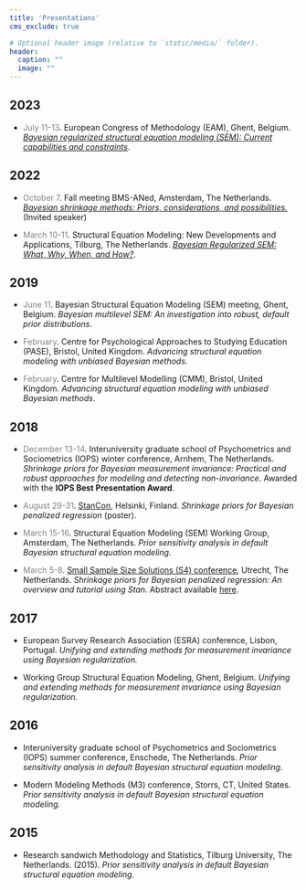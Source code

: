```yaml
---
title: 'Presentations'
cms_exclude: true

# Optional header image (relative to `static/media/` folder).
header:
  caption: ""
  image: ""
---
```


## 2023

- <span style="color: grey;">July 11-13</span>. European Congress of Methodology (EAM), Ghent, Belgium. *[Bayesian regularized structural equation modeling (SEM): Current capabilities and constraints](https://github.com/sara-vanerp/presentations/blob/main/07-23_Bayesian_regularized_SEM.pdf)*.


## 2022

- <span style="color: grey;"> October 7</span>. Fall meeting BMS-ANed, Amsterdam, The Netherlands. *[Bayesian shrinkage methods: Priors, considerations, and possibilities.](https://www.vvsor.nl/biometrics/events/shrinkage-methods-novel-perspectives-and-applications/)* (Invited speaker)

- <span style="color: grey;">March 10-11</span>. Structural Equation Modeling: New Developments and Applications, Tilburg, The Netherlands. *[Bayesian Regularized SEM: What, Why, When, and How?](https://github.com/sara-vanerp/bayesregsem/blob/main/presentations/2022-03-11_SEMConference.pdf)*.

## 2019

- <span style="color: grey;">June 11</span>. Bayesian Structural Equation Modeling (SEM) meeting, Ghent, Belgium. *Bayesian multilevel SEM: An investigation into robust, default prior distributions*.

- <span style="color: grey;">February</span>. Centre for Psychological Approaches to Studying Education (PASE), Bristol, United Kingdom. *Advancing structural equation modeling with unbiased Bayesian methods*.

- <span style="color: grey;">February</span>. Centre for Multilevel Modelling (CMM), Bristol, United Kingdom. *Advancing structural equation modeling with unbiased Bayesian methods*.


## 2018  

 - <span style="color: grey;">December 13-14</span>. Interuniversity graduate school of Psychometrics and Sociometrics (IOPS) winter conference, Arnhem, The Netherlands. *Shrinkage priors for Bayesian measurement invariance: Practical and robust approaches for modeling and detecting non-invariance*. Awarded with the **IOPS Best Presentation Award**.

- <span style="color: grey;">August 29-31</span>. [StanCon](https://mc-stan.org/events/stancon2018Helsinki/), Helsinki, Finland. *Shrinkage priors for Bayesian penalized regression* (poster).


- <span style="color: grey;">March 15-16</span>. Structural Equation Modeling (SEM) Working Group, Amsterdam, The Netherlands. *Prior sensitivity analysis in default Bayesian structural equation modeling*.

- <span style="color: grey;">March 5-8</span>. [Small Sample Size Solutions (S4) conference](https://s4.wp.hum.uu.nl/), Utrecht, The  Netherlands. *Shrinkage priors for Bayesian penalized regression: An overview and tutorial using Stan*. Abstract available [here](https://s4.wp.hum.uu.nl/erp_sara_van_talk-abstract_s4/).


## 2017

- European Survey Research Association (ESRA) conference, Lisbon, Portugal. *Unifying and extending methods for measurement invariance using Bayesian regularization.*


- Working Group Structural Equation Modeling, Ghent, Belgium. *Unifying and extending methods for measurement invariance using Bayesian regularization.*

## 2016

- Interuniversity graduate school of Psychometrics and Sociometrics (IOPS) summer conference, Enschede, The Netherlands. *Prior sensitivity analysis in default Bayesian structural equation modeling.*

- Modern Modeling Methods (M3) conference, Storrs, CT, United States. *Prior sensitivity analysis in default Bayesian structural equation modeling.*


## 2015

- Research sandwich Methodology and Statistics, Tilburg University, The Netherlands. (2015). *Prior sensitivity analysis in default Bayesian structural equation modeling.*

